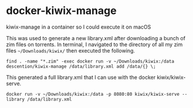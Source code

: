 # docker-kiwix-manage
kiwix-manage in a container so I could execute it on macOS

This was used to generate a new library.xml after downloading a bunch of zim files on torrents. In terminal, I navigated to the directory of all my zim files `~/Downloads/kiwix/` then executed the following.

`find . -name "*.zim" -exec docker run -v ~/Downloads/kiwix:/data descention/kiwix-manage /data/library.xml add /data/{} \;`

This generated a full library.xml that I can use with the docker kiwix/kiwix-serve.

`docker run -v ~/Downloads/kiwix:/data -p 8080:80 kiwix/kiwix-serve --library /data/library.xml`
